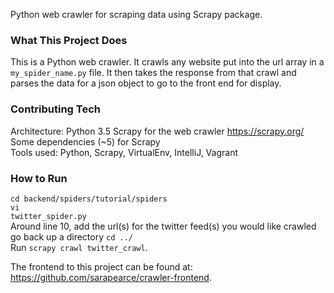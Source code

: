 Python web crawler for scraping data using Scrapy package.

<h3>What This Project Does</h3>

This is a Python web crawler. It crawls any website put into the url array in a <code>my_spider_name.py</code> file. It then takes the response from that crawl and parses the data for a json object to go to the front end for display.

<h3>Contributing Tech</h3>

Architecture: Python 3.5
Scrapy for the web crawler https://scrapy.org/ <br>
Some dependencies (~5) for Scrapy <br>
Tools used: Python, Scrapy, VirtualEnv, IntelliJ, Vagrant <br>

<h3>How to Run</h3>

<code>cd backend/spiders/tutorial/spiders</code> <br>
<code>vi twitter_spider.py</code> <br>
Around line 10,  add the url(s) for the twitter feed(s) you would like crawled <br>
go back up a directory <code>cd ../</code> <br>
Run <code>scrapy crawl twitter_crawl</code>. <br>

The frontend to this project can be found at: https://github.com/sarapearce/crawler-frontend. 

